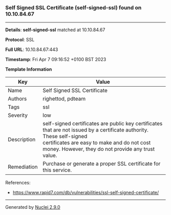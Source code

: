 ### Self Signed SSL Certificate (self-signed-ssl) found on 10.10.84.67
---
**Details**: **self-signed-ssl**  matched at 10.10.84.67

**Protocol**: SSL

**Full URL**: 10.10.84.67:443

**Timestamp**: Fri Apr 7 09:16:52 +0100 BST 2023

**Template Information**

| Key | Value |
|---|---|
| Name | Self Signed SSL Certificate |
| Authors | righettod, pdteam |
| Tags | ssl |
| Severity | low |
| Description | self-signed certificates are public key certificates that are not issued by a certificate authority. These self-signed<br>certificates are easy to make and do not cost money. However, they do not provide any trust value.<br> |
| Remediation | Purchase or generate a proper SSL certificate for this service.<br> |

References: 
- https://www.rapid7.com/db/vulnerabilities/ssl-self-signed-certificate/

---
Generated by [Nuclei 2.9.0](https://github.com/projectdiscovery/nuclei)